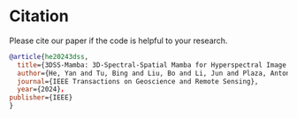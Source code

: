 # Citation
Please cite our paper if the code is helpful to your research.
```bibtex
@article{he20243dss,
  title={3DSS-Mamba: 3D-Spectral-Spatial Mamba for Hyperspectral Image Classification},
  author={He, Yan and Tu, Bing and Liu, Bo and Li, Jun and Plaza, Antonio},
  journal={IEEE Transactions on Geoscience and Remote Sensing},
  year={2024}，
publisher={IEEE}
}
